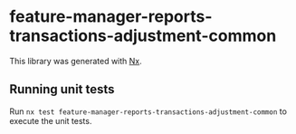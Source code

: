 # feature-manager-reports-transactions-adjustment-common

This library was generated with [Nx](https://nx.dev).

## Running unit tests

Run `nx test feature-manager-reports-transactions-adjustment-common` to execute the unit tests.

